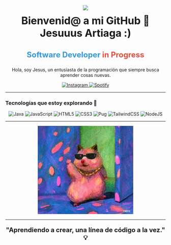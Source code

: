 <div align="center">
  <img src="https://i.giphy.com/media/v1.Y2lkPTc5MGI3NjExZGFxMDVkeGV4a2FtcTRwbzZpdmswd3Y4MzA0aXhjazJocjlpd3FrYSZlcD12MV9pbnRlcm5hbF9naWZfYnlfaWQmY3Q9Zw/3o7TKFL1EISkk8VKNO/giphy.gif" width="200">
  <h1 style="font-size: 32px; margin-top: 10px;">Bienvenid@ a mi GitHub 👋 <br/> Jesuuus Artiaga :)</h1>
  <h3 style="font-size: 24px; color: #3498DB;">
    Software Developer <strong style="color: #E74C3C;">in Progress</strong>
  </h3>
</div>

<p align="center">
Hola, soy Jesus, un entusiasta de la programación que siempre busca aprender cosas nuevas.
</p>

<div align="center">
  <a href="https://www.instagram.com/jxsuusart/">
    <img src="https://img.shields.io/badge/Instagram-%23E4405F.svg?style=for-the-badge&logo=Instagram&logoColor=white" alt="Instagram">
  </a>
  <a href="https://open.spotify.com/user/3mxdwh5pzza0k8xcvxfzk2jse?si=31587a51dc034afe">
    <img src="https://img.shields.io/badge/Spotify-1ED760?style=for-the-badge&logo=spotify&logoColor=white" alt="Spotify">
  </a>
</div>

---

### Tecnologías que estoy explorando 🚀

<div align="center">
  <img src="https://img.shields.io/badge/java-%23ED8B00.svg?style=for-the-badge&logo=openjdk&logoColor=white" alt="Java">
  <img src="https://img.shields.io/badge/javascript-%23323330.svg?style=for-the-badge&logo=javascript&logoColor=%23F7DF1E" alt="JavaScript">
  <img src="https://img.shields.io/badge/html5-%23E34F26.svg?style=for-the-badge&logo=html5&logoColor=white" alt="HTML5">
  <img src="https://img.shields.io/badge/css3-%231572B6.svg?style=for-the-badge&logo=css3&logoColor=white" alt="CSS3">
  <img src="https://img.shields.io/badge/Pug-FFF?style=for-the-badge&logo=pug&logoColor=A86454" alt="Pug">
  <img src="https://img.shields.io/badge/tailwindcss-%2338B2AC.svg?style=for-the-badge&logo=tailwind-css&logoColor=white" alt="TailwindCSS">
  <img src="https://img.shields.io/badge/node.js-6DA55F?style=for-the-badge&logo=node.js&logoColor=white" alt="NodeJS">
</div>

---

<div align="center">
  <img src="./hamsterCool.jpeg" alt="Imagen de mi perro" width="300">
</div>

---

<p align="center" style="font-size: 20px; font-weight: bold;">
  "Aprendiendo a crear, una línea de código a la vez." 💡
</p>
